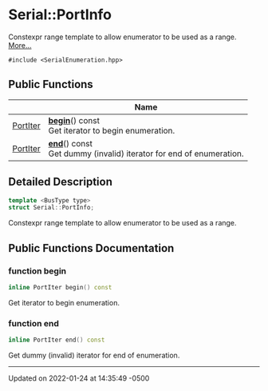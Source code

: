 # Serial::PortInfo


Constexpr range template to allow enumerator to be used as a range.  [More...](#detailed-description)


`#include <SerialEnumeration.hpp>`

## Public Functions

|                | Name           |
| -------------- | -------------- |
| [PortIter](struct_serial_1_1_port_iter.md) | **[begin](struct_serial_1_1_port_info.md#function-begin)**() const<br>Get iterator to begin enumeration.  |
| [PortIter](struct_serial_1_1_port_iter.md) | **[end](struct_serial_1_1_port_info.md#function-end)**() const<br>Get dummy (invalid) iterator for end of enumeration.  |

## Detailed Description

```cpp
template <BusType type>
struct Serial::PortInfo;
```

Constexpr range template to allow enumerator to be used as a range. 
## Public Functions Documentation

### function begin

```cpp
inline PortIter begin() const
```

Get iterator to begin enumeration. 

### function end

```cpp
inline PortIter end() const
```

Get dummy (invalid) iterator for end of enumeration. 

-------------------------------

Updated on 2022-01-24 at 14:35:49 -0500
